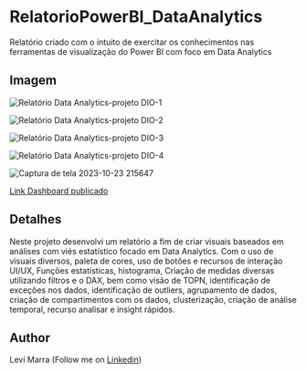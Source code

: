 # RelatorioPowerBI_DataAnalytics
Relatório criado com o intuito de exercitar os conhecimentos nas ferramentas de visualização do Power BI com foco em Data Analytics

## Imagem 

![Relatório Data Analytics-projeto DIO-1](https://github.com/LeviMarra/RelatorioPowerBI_DataAnalytics/assets/137719953/d4b4cf9d-92a8-4ce0-a83d-123c50addef2)

![Relatório Data Analytics-projeto DIO-2](https://github.com/LeviMarra/RelatorioPowerBI_DataAnalytics/assets/137719953/66f8d90d-9aeb-4438-bbcd-e03451a2c8a4)

![Relatório Data Analytics-projeto DIO-3](https://github.com/LeviMarra/RelatorioPowerBI_DataAnalytics/assets/137719953/371f4ec3-1c05-40c7-b86c-1a0c9040170c)

![Relatório Data Analytics-projeto DIO-4](https://github.com/LeviMarra/RelatorioPowerBI_DataAnalytics/assets/137719953/b4b0ff5e-1684-4ff5-a8ed-fe72d4320389)

![Captura de tela 2023-10-23 215647](https://github.com/LeviMarra/RelatorioPowerBI_DataAnalytics/assets/137719953/cf6eb2fb-78b9-4373-9c28-3e0b4f31db2f)


[Link Dashboard publicado](https://app.powerbi.com/view?r=eyJrIjoiZGQzNGYyZjktNDcxMC00ODExLTgzZGQtNGM1YmI1MjA3ZjI2IiwidCI6ImQ2ZTY5NjZiLWY1ZmYtNGJkMy1iNjgyLTRjYjkxYTUxYTU2OSJ9)

## Detalhes
Neste projeto desenvolvi um relatório a fim de criar visuais baseados em análises com viés estatístico focado em Data Analytics.
Com o uso de visuais diversos, paleta de cores, uso de botões e recursos de interação UI/UX, Funções estatísticas, histograma, Criação de medidas diversas utilizando filtros e o DAX, bem como visão de TOPN, 
identificação de exceções nos dados, identificação de outliers, agrupamento de dados, criação de compartimentos com os dados, clusterização,
criação de análise temporal, recurso analisar e insight rápidos.

## **Author**
Leví Marra (Follow me on [Linkedin](https://www.linkedin.com/in/levimarra/))

